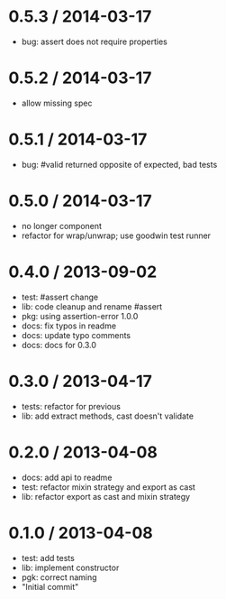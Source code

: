 
0.5.3 / 2014-03-17 
==================

  * bug: assert does not require properties

0.5.2 / 2014-03-17 
==================

  * allow missing spec

0.5.1 / 2014-03-17 
==================

  * bug: #valid returned opposite of expected, bad tests

0.5.0 / 2014-03-17 
==================

  * no longer component
  * refactor for wrap/unwrap; use goodwin test runner

0.4.0 / 2013-09-02 
==================

 * test: #assert change
 * lib: code cleanup and rename #assert
 * pkg: using assertion-error 1.0.0
 * docs: fix typos in readme
 * docs: update typo comments
 * docs: docs for 0.3.0

0.3.0 / 2013-04-17 
==================

  * tests: refactor for previous
  * lib: add extract methods, cast doesn't validate

0.2.0 / 2013-04-08 
==================

  * docs: add api to readme
  * test: refactor mixin strategy and export as cast
  * lib: refactor export as cast and mixin strategy

0.1.0 / 2013-04-08 
==================

  * test: add tests
  * lib: implement constructor
  * pgk: correct naming
  * "Initial commit"
